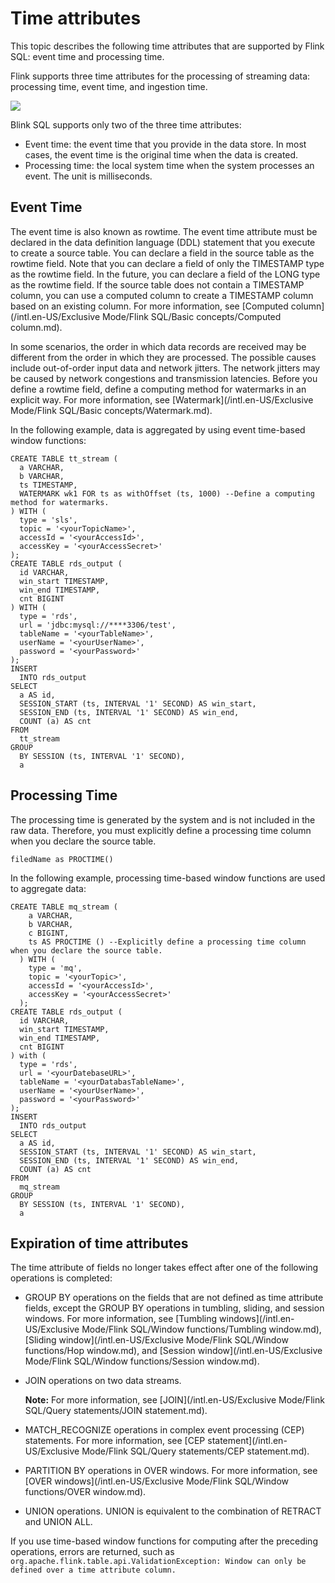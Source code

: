# Time attributes

This topic describes the following time attributes that are supported by Flink SQL: event time and processing time.

Flink supports three time attributes for the processing of streaming data: processing time, event time, and ingestion time.

![](https://static-aliyun-doc.oss-accelerate.aliyuncs.com/assets/img/en-US/4385258951/p47134.png)

Blink SQL supports only two of the three time attributes:

-   Event time: the event time that you provide in the data store. In most cases, the event time is the original time when the data is created.
-   Processing time: the local system time when the system processes an event. The unit is milliseconds.

## Event Time

The event time is also known as rowtime. The event time attribute must be declared in the data definition language \(DDL\) statement that you execute to create a source table. You can declare a field in the source table as the rowtime field. Note that you can declare a field of only the TIMESTAMP type as the rowtime field. In the future, you can declare a field of the LONG type as the rowtime field. If the source table does not contain a TIMESTAMP column, you can use a computed column to create a TIMESTAMP column based on an existing column. For more information, see [Computed column](/intl.en-US/Exclusive Mode/Flink SQL/Basic concepts/Computed column.md).

In some scenarios, the order in which data records are received may be different from the order in which they are processed. The possible causes include out-of-order input data and network jitters. The network jitters may be caused by network congestions and transmission latencies. Before you define a rowtime field, define a computing method for watermarks in an explicit way. For more information, see [Watermark](/intl.en-US/Exclusive Mode/Flink SQL/Basic concepts/Watermark.md).

In the following example, data is aggregated by using event time-based window functions:

```
CREATE TABLE tt_stream (
  a VARCHAR,
  b VARCHAR,
  ts TIMESTAMP,
  WATERMARK wk1 FOR ts as withOffset (ts, 1000) --Define a computing method for watermarks.
) WITH (
  type = 'sls',
  topic = '<yourTopicName>',
  accessId = '<yourAccessId>',
  accessKey = '<yourAccessSecret>'
);
CREATE TABLE rds_output (
  id VARCHAR,
  win_start TIMESTAMP,
  win_end TIMESTAMP,
  cnt BIGINT
) WITH (
  type = 'rds',
  url = 'jdbc:mysql://****3306/test',
  tableName = '<yourTableName>',
  userName = '<yourUserName>',
  password = '<yourPassword>'
);
INSERT
  INTO rds_output
SELECT
  a AS id,
  SESSION_START (ts, INTERVAL '1' SECOND) AS win_start,
  SESSION_END (ts, INTERVAL '1' SECOND) AS win_end,
  COUNT (a) AS cnt
FROM
  tt_stream
GROUP
  BY SESSION (ts, INTERVAL '1' SECOND),
  a
```

## Processing Time

The processing time is generated by the system and is not included in the raw data. Therefore, you must explicitly define a processing time column when you declare the source table.

```
filedName as PROCTIME()
```

In the following example, processing time-based window functions are used to aggregate data:

```
CREATE TABLE mq_stream (
    a VARCHAR,
    b VARCHAR,
    c BIGINT,
    ts AS PROCTIME () --Explicitly define a processing time column when you declare the source table.
  ) WITH (
    type = 'mq',
    topic = '<yourTopic>',
    accessId = '<yourAccessId>',
    accessKey = '<yourAccessSecret>'
  );
CREATE TABLE rds_output (
  id VARCHAR,
  win_start TIMESTAMP,
  win_end TIMESTAMP,
  cnt BIGINT
) with (
  type = 'rds',
  url = '<yourDatebaseURL>',
  tableName = '<yourDatabasTableName>',
  userName = '<yourUserName>',
  password = '<yourPassword>'
);
INSERT
  INTO rds_output
SELECT
  a AS id,
  SESSION_START (ts, INTERVAL '1' SECOND) AS win_start,
  SESSION_END (ts, INTERVAL '1' SECOND) AS win_end,
  COUNT (a) AS cnt
FROM
  mq_stream
GROUP
  BY SESSION (ts, INTERVAL '1' SECOND),
  a       
```

## Expiration of time attributes

The time attribute of fields no longer takes effect after one of the following operations is completed:

-   GROUP BY operations on the fields that are not defined as time attribute fields, except the GROUP BY operations in tumbling, sliding, and session windows. For more information, see [Tumbling windows](/intl.en-US/Exclusive Mode/Flink SQL/Window functions/Tumbling window.md), [Sliding window](/intl.en-US/Exclusive Mode/Flink SQL/Window functions/Hop window.md), and [Session window](/intl.en-US/Exclusive Mode/Flink SQL/Window functions/Session window.md).
-   JOIN operations on two data streams.

    **Note:** For more information, see [JOIN](/intl.en-US/Exclusive Mode/Flink SQL/Query statements/JOIN statement.md).

-   MATCH\_RECOGNIZE operations in complex event processing \(CEP\) statements. For more information, see [CEP statement](/intl.en-US/Exclusive Mode/Flink SQL/Query statements/CEP statement.md).
-   PARTITION BY operations in OVER windows. For more information, see [OVER windows](/intl.en-US/Exclusive Mode/Flink SQL/Window functions/OVER window.md).
-   UNION operations. UNION is equivalent to the combination of RETRACT and UNION ALL.

If you use time-based window functions for computing after the preceding operations, errors are returned, such as `org.apache.flink.table.api.ValidationException: Window can only be defined over a time attribute column.`

